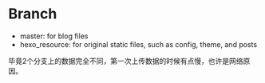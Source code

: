 
# Branch
- master: for blog files
- hexo_resource: for original static files, such as config, theme, and posts

毕竟2个分支上的数据完全不同，第一次上传数据的时候有点慢，也许是网络原因。
